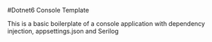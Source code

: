 #Dotnet6 Console Template

This is a basic boilerplate of a console application with dependency injection, appsettings.json and Serilog
